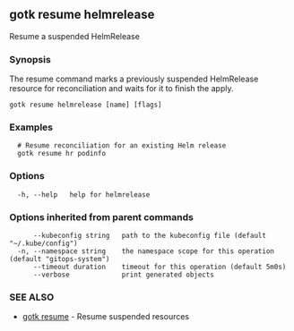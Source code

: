 ## gotk resume helmrelease

Resume a suspended HelmRelease

### Synopsis

The resume command marks a previously suspended HelmRelease resource for reconciliation and waits for it to
finish the apply.

```
gotk resume helmrelease [name] [flags]
```

### Examples

```
  # Resume reconciliation for an existing Helm release
  gotk resume hr podinfo

```

### Options

```
  -h, --help   help for helmrelease
```

### Options inherited from parent commands

```
      --kubeconfig string   path to the kubeconfig file (default "~/.kube/config")
  -n, --namespace string    the namespace scope for this operation (default "gitops-system")
      --timeout duration    timeout for this operation (default 5m0s)
      --verbose             print generated objects
```

### SEE ALSO

* [gotk resume](gotk_resume.md)	 - Resume suspended resources

